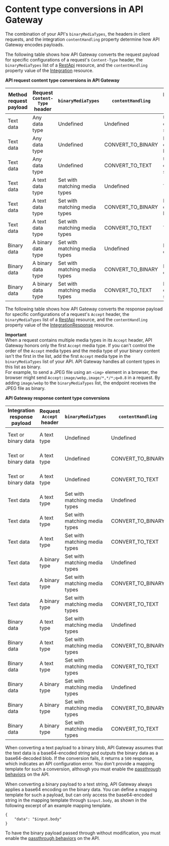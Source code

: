 # Content type conversions in API Gateway<a name="api-gateway-payload-encodings-workflow"></a>

 The combination of your API's `binaryMediaTypes`, the headers in client requests, and the integration `contentHandling` property determine how API Gateway encodes payloads\.

The following table shows how API Gateway converts the request payload for specific configurations of a request's `Content-Type` header, the `binaryMediaTypes` list of a [RestApi](https://docs.aws.amazon.com/apigateway/api-reference/resource/rest-api/) resource, and the `contentHandling` property value of the [Integration](https://docs.aws.amazon.com/apigateway/api-reference/resource/integration/) resource\.


**API request content type conversions in API Gateway**  

| Method request payload | Request `Content-Type` header | `binaryMediaTypes` | `contentHandling` | Integration request payload | 
| --- | --- | --- | --- | --- | 
| Text data | Any data type | Undefined | Undefined | UTF8\-encoded string | 
| Text data | Any data type | Undefined | CONVERT\_TO\_BINARY | Base64\-decoded binary blob | 
| Text data | Any data type | Undefined | CONVERT\_TO\_TEXT | UTF8\-encoded string | 
| Text data | A text data type | Set with matching media types | Undefined | Text data | 
| Text data | A text data type | Set with matching media types | CONVERT\_TO\_BINARY | Base64\-decoded binary blob | 
| Text data | A text data type | Set with matching media types | CONVERT\_TO\_TEXT | Text data | 
| Binary data | A binary data type | Set with matching media types | Undefined | Binary data | 
| Binary data | A binary data type | Set with matching media types | CONVERT\_TO\_BINARY | Binary data | 
| Binary data | A binary data type | Set with matching media types | CONVERT\_TO\_TEXT | Base64\-encoded string | 

The following table shows how API Gateway converts the response payload for specific configurations of a request's `Accept` header, the `binaryMediaTypes` list of a [RestApi](https://docs.aws.amazon.com/apigateway/api-reference/resource/rest-api/) resource, and the `contentHandling` property value of the [IntegrationResponse](https://docs.aws.amazon.com/apigateway/api-reference/resource/integration-response/) resource\.

**Important**  
 When a request contains multiple media types in its `Accept` header, API Gateway honors only the first `Accept` media type\. If you can't control the order of the `Accept` media types and the media type of your binary content isn't the first in the list, add the first `Accept` media type in the `binaryMediaTypes` list of your API\. API Gateway handles all content types in this list as binary\.   
For example, to send a JPEG file using an `<img>` element in a browser, the browser might send `Accept:image/webp,image/*,*/*;q=0.8` in a request\. By adding `image/webp` to the `binaryMediaTypes` list, the endpoint receives the JPEG file as binary\. 


**API Gateway response content type conversions**  

| Integration response payload | Request `Accept` header | `binaryMediaTypes` | `contentHandling` | Method response payload | 
| --- | --- | --- | --- | --- | 
| Text or binary data | A text type | Undefined | Undefined | UTF8\-encoded string | 
| Text or binary data | A text type | Undefined | CONVERT\_TO\_BINARY | Base64\-decoded blob | 
| Text or binary data | A text type | Undefined | CONVERT\_TO\_TEXT | UTF8\-encoded string | 
| Text data | A text type | Set with matching media types | Undefined | Text data | 
| Text data | A text type | Set with matching media types | CONVERT\_TO\_BINARY | Base64\-decoded blob | 
| Text data | A text type | Set with matching media types | CONVERT\_TO\_TEXT | UTF8\-encoded string | 
| Text data | A binary type | Set with matching media types | Undefined | Base64\-decoded blob | 
| Text data | A binary type | Set with matching media types | CONVERT\_TO\_BINARY | Base64\-decoded blob | 
| Text data | A binary type | Set with matching media types | CONVERT\_TO\_TEXT | UTF8\-encoded string | 
| Binary data | A text type | Set with matching media types | Undefined | Base64\-encoded string | 
| Binary data | A text type | Set with matching media types | CONVERT\_TO\_BINARY | Binary data | 
| Binary data | A text type | Set with matching media types | CONVERT\_TO\_TEXT | Base64\-encoded string | 
| Binary data | A binary type | Set with matching media types | Undefined | Binary data | 
| Binary data | A binary type | Set with matching media types | CONVERT\_TO\_BINARY | Binary data | 
| Binary data | A binary type | Set with matching media types | CONVERT\_TO\_TEXT | Base64\-encoded string | 

When converting a text payload to a binary blob, API Gateway assumes that the text data is a base64\-encoded string and outputs the binary data as a base64\-decoded blob\. If the conversion fails, it returns a `500` response, which indicates an API configuration error\. You don't provide a mapping template for such a conversion, although you must enable the [passthrough behaviors](integration-passthrough-behaviors.md) on the API\.

When converting a binary payload to a text string, API Gateway always applies a base64 encoding on the binary data\. You can define a mapping template for such a payload, but can only access the base64\-encoded string in the mapping template through `$input.body`, as shown in the following excerpt of an example mapping template\. 

```
{   
    "data": "$input.body"
}
```

To have the binary payload passed through without modification, you must enable the [passthrough behaviors](integration-passthrough-behaviors.md) on the API\. 